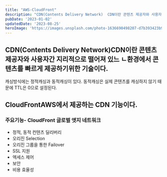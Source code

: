 ```yaml
---
title: "AWS-CloudFront"
description: "CDN(Contents Delivery Network)  CDN이란 콘텐츠 제공자와 사용자간 지리적으로 떨어져 있느 ㄴ환경에서 콘텐츠를 빠르게 제공하기위한 기술이다.  캐싱방식에는 정적캐싱과 동적캐싱이 있다.  동적캐싱은 실제 콘텐츠를 캐싱하지 않기 때문에 TTL은 0으로 설정된다...."
pubDate: '2023-01-02'
updatedDate: '2023-08-25'
heroImage: 'https://images.unsplash.com/photo-1636690498207-d7b393423b9a?crop=entropy&cs=tinysrgb&fit=max&fm=jpg&ixid=M3wxMTc3M3wwfDF8c2VhcmNofDF8fGNkbnxlbnwwfHx8fDE2OTI5Nzc4NjN8MA&ixlib=rb-4.0.3&q=80&w=2000'
---
```


## CDN(Contents Delivery Network)CDN이란 콘텐츠 제공자와 사용자간 지리적으로 떨어져 있느 ㄴ환경에서 콘텐츠를 빠르게 제공하기위한 기술이다.
캐싱방식에는 정적캐싱과 동적캐싱이 있다.
동적캐싱은 실제 콘텐츠를 캐싱하지 않기 때문에 TTL은 0으로 설정된다.
## CloudFrontAWS에서 제공하는 CDN 기능이다.
### 주요기능- CloudFront 글로벌 엣지 네트워크
- 정적, 동적 컨텐츠 딜리버리
- 오리진 Selection
- 오리진 그룹을 통한 Failover
- SSL 지원
- 엑세스 제어
- 보안
- 비용 효율성
